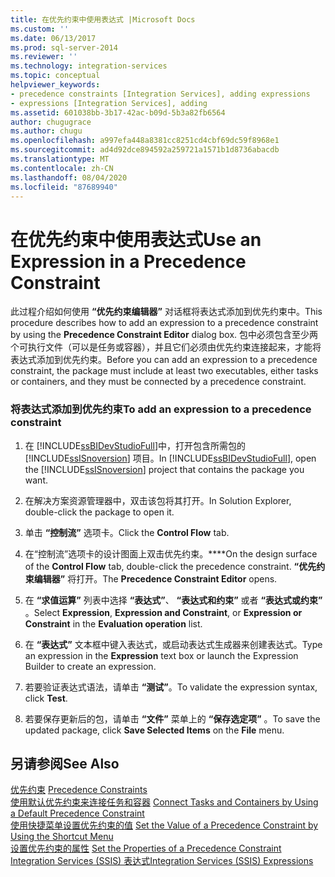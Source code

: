 ```yaml
---
title: 在优先约束中使用表达式 |Microsoft Docs
ms.custom: ''
ms.date: 06/13/2017
ms.prod: sql-server-2014
ms.reviewer: ''
ms.technology: integration-services
ms.topic: conceptual
helpviewer_keywords:
- precedence constraints [Integration Services], adding expressions
- expressions [Integration Services], adding
ms.assetid: 601038bb-3b17-42ac-b09d-5b3a82fb6564
author: chugugrace
ms.author: chugu
ms.openlocfilehash: a997efa448a8381cc8251cd4cbf69dc59f8968e1
ms.sourcegitcommit: ad4d92dce894592a259721a1571b1d8736abacdb
ms.translationtype: MT
ms.contentlocale: zh-CN
ms.lasthandoff: 08/04/2020
ms.locfileid: "87689940"
---
```

# <a name="use-an-expression-in-a-precedence-constraint"></a><span data-ttu-id="a0245-102">在优先约束中使用表达式</span><span class="sxs-lookup"><span data-stu-id="a0245-102">Use an Expression in a Precedence Constraint</span></span>
  <span data-ttu-id="a0245-103">此过程介绍如何使用 **“优先约束编辑器”** 对话框将表达式添加到优先约束中。</span><span class="sxs-lookup"><span data-stu-id="a0245-103">This procedure describes how to add an expression to a precedence constraint by using the **Precedence Constraint Editor** dialog box.</span></span> <span data-ttu-id="a0245-104">包中必须包含至少两个可执行文件（可以是任务或容器），并且它们必须由优先约束连接起来，才能将表达式添加到优先约束。</span><span class="sxs-lookup"><span data-stu-id="a0245-104">Before you can add an expression to a precedence constraint, the package must include at least two executables, either tasks or containers, and they must be connected by a precedence constraint.</span></span>  
  
### <a name="to-add-an-expression-to-a-precedence-constraint"></a><span data-ttu-id="a0245-105">将表达式添加到优先约束</span><span class="sxs-lookup"><span data-stu-id="a0245-105">To add an expression to a precedence constraint</span></span>  
  
1.  <span data-ttu-id="a0245-106">在 [!INCLUDE[ssBIDevStudioFull](../includes/ssbidevstudiofull-md.md)]中，打开包含所需包的 [!INCLUDE[ssISnoversion](../includes/ssisnoversion-md.md)] 项目。</span><span class="sxs-lookup"><span data-stu-id="a0245-106">In [!INCLUDE[ssBIDevStudioFull](../includes/ssbidevstudiofull-md.md)], open the [!INCLUDE[ssISnoversion](../includes/ssisnoversion-md.md)] project that contains the package you want.</span></span>  
  
2.  <span data-ttu-id="a0245-107">在解决方案资源管理器中，双击该包将其打开。</span><span class="sxs-lookup"><span data-stu-id="a0245-107">In Solution Explorer, double-click the package to open it.</span></span>  
  
3.  <span data-ttu-id="a0245-108">单击 **“控制流”** 选项卡。</span><span class="sxs-lookup"><span data-stu-id="a0245-108">Click the **Control Flow** tab.</span></span>  
  
4.  <span data-ttu-id="a0245-109">在“控制流”选项卡的设计图面上双击优先约束。\*\*\*\*</span><span class="sxs-lookup"><span data-stu-id="a0245-109">On the design surface of the **Control Flow** tab, double-click the precedence constraint.</span></span> <span data-ttu-id="a0245-110">**“优先约束编辑器”** 将打开。</span><span class="sxs-lookup"><span data-stu-id="a0245-110">The **Precedence Constraint Editor** opens.</span></span>  
  
5.  <span data-ttu-id="a0245-111">在 **“求值运算”** 列表中选择 **“表达式”**、 **“表达式和约束”** 或者 **“表达式或约束”** 。</span><span class="sxs-lookup"><span data-stu-id="a0245-111">Select **Expression**, **Expression and Constraint**, or **Expression or Constraint** in the **Evaluation operation** list.</span></span>  
  
6.  <span data-ttu-id="a0245-112">在 **“表达式”** 文本框中键入表达式，或启动表达式生成器来创建表达式。</span><span class="sxs-lookup"><span data-stu-id="a0245-112">Type an expression in the **Expression** text box or launch the Expression Builder to create an expression.</span></span>  
  
7.  <span data-ttu-id="a0245-113">若要验证表达式语法，请单击 **“测试”**。</span><span class="sxs-lookup"><span data-stu-id="a0245-113">To validate the expression syntax, click **Test**.</span></span>  
  
8.  <span data-ttu-id="a0245-114">若要保存更新后的包，请单击 **“文件”** 菜单上的 **“保存选定项”** 。</span><span class="sxs-lookup"><span data-stu-id="a0245-114">To save the updated package, click **Save Selected Items** on the **File** menu.</span></span>  
  
## <a name="see-also"></a><span data-ttu-id="a0245-115">另请参阅</span><span class="sxs-lookup"><span data-stu-id="a0245-115">See Also</span></span>  
 <span data-ttu-id="a0245-116">[优先约束](control-flow/precedence-constraints.md) </span><span class="sxs-lookup"><span data-stu-id="a0245-116">[Precedence Constraints](control-flow/precedence-constraints.md) </span></span>  
 <span data-ttu-id="a0245-117">[使用默认优先约束来连接任务和容器](../../2014/integration-services/connect-tasks-and-containers-by-using-a-default-precedence-constraint.md) </span><span class="sxs-lookup"><span data-stu-id="a0245-117">[Connect Tasks and Containers by Using a Default Precedence Constraint](../../2014/integration-services/connect-tasks-and-containers-by-using-a-default-precedence-constraint.md) </span></span>  
 <span data-ttu-id="a0245-118">[使用快捷菜单设置优先约束的值](../../2014/integration-services/set-the-value-of-a-precedence-constraint-by-using-the-shortcut-menu.md) </span><span class="sxs-lookup"><span data-stu-id="a0245-118">[Set the Value of a Precedence Constraint by Using the Shortcut Menu](../../2014/integration-services/set-the-value-of-a-precedence-constraint-by-using-the-shortcut-menu.md) </span></span>  
 <span data-ttu-id="a0245-119">[设置优先约束的属性](../../2014/integration-services/set-the-properties-of-a-precedence-constraint.md) </span><span class="sxs-lookup"><span data-stu-id="a0245-119">[Set the Properties of a Precedence Constraint](../../2014/integration-services/set-the-properties-of-a-precedence-constraint.md) </span></span>  
 [<span data-ttu-id="a0245-120">Integration Services (SSIS) 表达式</span><span class="sxs-lookup"><span data-stu-id="a0245-120">Integration Services &#40;SSIS&#41; Expressions</span></span>](expressions/integration-services-ssis-expressions.md)  
  
  
